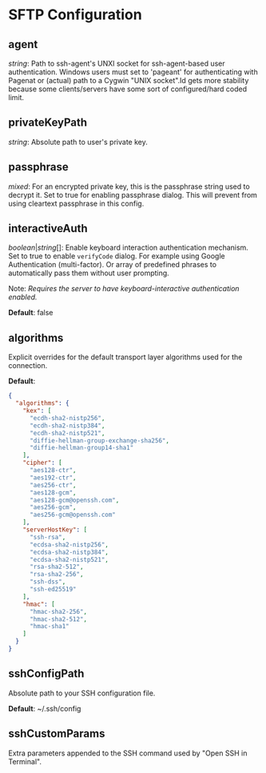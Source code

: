 # SFTP Configuration

## agent
*string*: Path to ssh-agent's UNXI socket for ssh-agent-based user authentication.  Windows users must
set to 'pageant' for authenticating with Pagenat or (actual) path to a Cygwin "UNIX socket".Id gets
more stability because some clients/servers have some sort of configured/hard coded limit.

## privateKeyPath
*string*: Absolute path to user's private key.

## passphrase
*mixed*: For an encrypted private key, this is the passphrase string used to decrypt it.  Set to true
for enabling passphrase dialog.  This will prevent from using cleartext passphrase in this config.

## interactiveAuth
*boolean*|*string*[]: Enable keyboard interaction authentication mechanism. Set to true to enable `verifyCode` dialog. For example using Google Authentication (multi-factor). Or array of predefined phrases to automatically pass them without user prompting.

Note: *Requires the server to have keyboard-interactive authentication enabled.*

**Default**: false

## algorithms
Explicit overrides for the default transport layer algorithms used for the connection.

**Default**:
```json
{
  "algorithms": {
    "kex": [
      "ecdh-sha2-nistp256",
      "ecdh-sha2-nistp384",
      "ecdh-sha2-nistp521",
      "diffie-hellman-group-exchange-sha256",
      "diffie-hellman-group14-sha1"
    ],
    "cipher": [
      "aes128-ctr",
      "aes192-ctr",
      "aes256-ctr",
      "aes128-gcm",
      "aes128-gcm@openssh.com",
      "aes256-gcm",
      "aes256-gcm@openssh.com"
    ],
    "serverHostKey": [
      "ssh-rsa",
      "ecdsa-sha2-nistp256",
      "ecdsa-sha2-nistp384",
      "ecdsa-sha2-nistp521",
      "rsa-sha2-512",
      "rsa-sha2-256",
      "ssh-dss",
      "ssh-ed25519"
    ],
    "hmac": [
      "hmac-sha2-256",
      "hmac-sha2-512",
      "hmac-sha1"
    ]
  }
}
```

## sshConfigPath
Absolute path to your SSH configuration file.

**Default**: ~/.ssh/config

## sshCustomParams
Extra parameters appended to the SSH command used by "Open SSH in Terminal".
